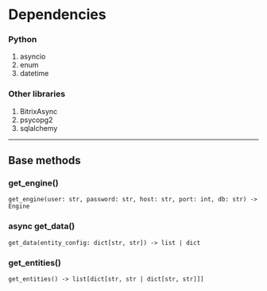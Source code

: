 # Dependencies

### Python

1. asyncio
2. enum
3. datetime

### Other libraries

1. BitrixAsync
2. psycopg2
3. sqlalchemy

<hr>

## Base methods

### get_engine()
`get_engine(user: str, password: str, host: str, port: int, db: str) -> Engine`

### async get_data()
`get_data(entity_config: dict[str, str]) -> list | dict`

### get_entities()
`get_entities() -> list[dict[str, str | dict[str, str]]]`


